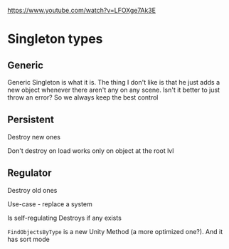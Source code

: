 https://www.youtube.com/watch?v=LFOXge7Ak3E

# Singleton types

## Generic

Generic Singleton is what it is. The thing I don't like is that he just adds a new object whenever there aren't any on any scene. Isn't it better to just throw an error? So we always keep the best control

## Persistent

Destroy new ones

Don't destroy on load works only on object at the root lvl

## Regulator

Destroy old ones

Use-case - replace a system

Is self-regulating
Destroys if any exists

`FindObjectsByType` is a new Unity Method (a more optimized one?). And it has sort mode